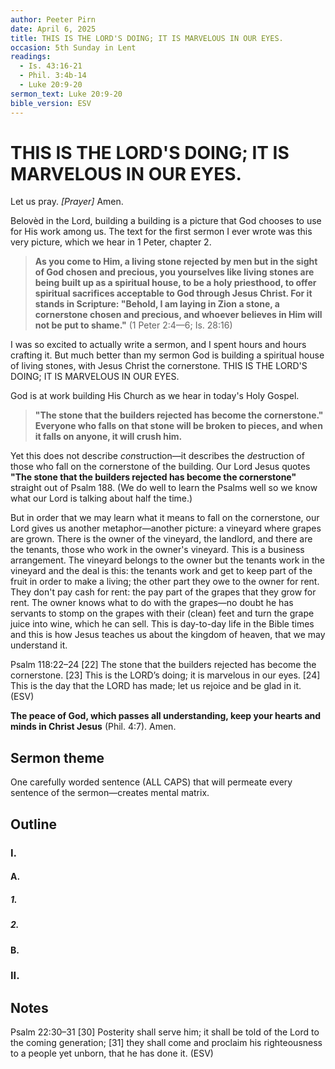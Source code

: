 ```yaml
---
author: Peeter Pirn
date: April 6, 2025
title: THIS IS THE LORD'S DOING; IT IS MARVELOUS IN OUR EYES.
occasion: 5th Sunday in Lent
readings:
  - Is. 43:16-21
  - Phil. 3:4b-14
  - Luke 20:9-20
sermon_text: Luke 20:9-20
bible_version: ESV
---
```


# THIS IS THE LORD'S DOING; IT IS MARVELOUS IN OUR EYES.

Let us pray. *\[Prayer]*  Amen.

Belovèd in the Lord, building a building is a picture that God chooses to use for His work among us. The text for the first sermon I ever wrote was this very picture, which we hear in 1 Peter, chapter 2.
> **As you come to Him, a living stone rejected by men but in the sight of God chosen and precious, you yourselves like living stones are being built up as a spiritual house, to be a holy priesthood, to offer spiritual sacrifices acceptable to God through Jesus Christ. For it stands in Scripture: "Behold, I am laying in Zion a stone, a cornerstone chosen and precious, and whoever believes in Him will not be put to shame."**  (1 Peter 2:4—6; Is. 28:16)

I was so excited to actually write a sermon, and I spent hours and hours crafting it. But much better than my sermon God is building a spiritual house of living stones, with Jesus Christ the cornerstone. THIS IS THE LORD'S DOING; IT IS MARVELOUS IN OUR EYES.

God is at work building His Church as we hear in today's Holy Gospel.
> **"The stone that the builders rejected has become the cornerstone." Everyone who falls on that stone will be broken to pieces, and when it falls on anyone, it will crush him.**

Yet this does not describe *con*struction—it describes the *de*struction of those who fall on the cornerstone of the building. Our Lord Jesus quotes **"The stone that the builders rejected has become the cornerstone"**  straight out of Psalm 188. (We do well to learn the Psalms well so we know what our Lord is talking about half the time.)

But in order that we may learn what it means to fall on the cornerstone, our Lord gives us another metaphor—another picture: a vineyard where grapes are grown. There is the owner of the vineyard, the landlord, and there are the tenants, those who work in the owner's vineyard. This is a business arrangement. The vineyard belongs to the owner but the tenants work in the vineyard and the deal is this: the tenants work and get to keep part of the fruit in order to make a living; the other part they owe to the owner for rent. They don't pay cash for rent: the pay part of the grapes that they grow for rent. The owner knows what to do with the grapes—no doubt he has servants to stomp on the grapes with their (clean) feet and turn the grape juice into wine, which he can sell. This is day-to-day life in the Bible times and this is how Jesus teaches us about the kingdom of heaven, that we may understand it.


Psalm 118:22–24
\[22] The stone that the builders rejected
has become the cornerstone.
\[23] This is the LORD’s doing;
it is marvelous in our eyes.
\[24] This is the day that the LORD has made;
let us rejoice and be glad in it. (ESV)

**The peace of God, which passes all understanding, keep your hearts and minds in Christ Jesus** (Phil. 4:7). Amen.

## Sermon theme
One carefully worded sentence (ALL CAPS) that will permeate every sentence of the sermon—creates mental matrix.
## Outline
### I.
#### A.
##### 1.
##### 2.
#### B.
### II.
## Notes
Psalm 22:30–31
\[30] Posterity shall serve him;
it shall be told of the Lord to the coming generation;
\[31] they shall come and proclaim his righteousness to a people yet unborn,
that he has done it. (ESV)